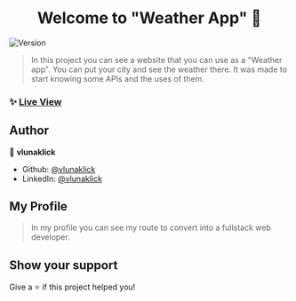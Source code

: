 <h1 align="center">Welcome to "Weather App" 👋</h1>
<p>
  <img alt="Version" src="https://img.shields.io/badge/version-1.0.0-blue.svg?cacheSeconds=2592000" />
</p>

> In this project you can see a website that you can use as a "Weather app". You can put your city and see the weather there. It was made to start knowing some APIs and the uses of them.

### ✨ [Live View](https://vlunaklick.github.io/weather_app/)

## Author

👤 **vlunaklick**

* Github: [@vlunaklick](https://github.com/vlunaklick)
* LinkedIn: [@vlunaklick](https://linkedin.com/in/vlunaklick)

## My Profile

> In my profile you can see my route to convert into a fullstack web developer.

## Show your support

Give a ⭐️ if this project helped you!
